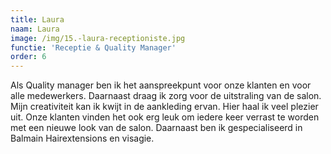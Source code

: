 ```yaml
---
title: Laura
naam: Laura
image: /img/15.-laura-receptioniste.jpg
functie: 'Receptie & Quality Manager'
order: 6
---
```


Als Quality manager ben ik het aanspreekpunt voor onze klanten en voor alle medewerkers. Daarnaast draag ik zorg voor de uitstraling van de salon. Mijn creativiteit kan ik kwijt in de aankleding ervan. Hier haal ik veel plezier uit. Onze klanten vinden het ook erg leuk om iedere keer verrast te worden met een nieuwe look van de salon. Daarnaast ben ik gespecialiseerd in Balmain Hairextensions en visagie.